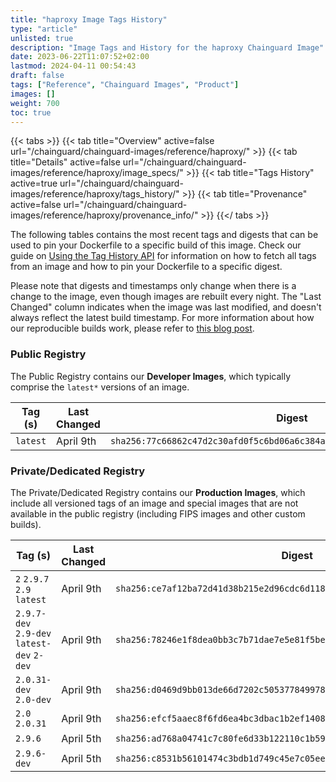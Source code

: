 ```yaml
---
title: "haproxy Image Tags History"
type: "article"
unlisted: true
description: "Image Tags and History for the haproxy Chainguard Image"
date: 2023-06-22T11:07:52+02:00
lastmod: 2024-04-11 00:54:43
draft: false
tags: ["Reference", "Chainguard Images", "Product"]
images: []
weight: 700
toc: true
---
```


{{< tabs >}}
{{< tab title="Overview" active=false url="/chainguard/chainguard-images/reference/haproxy/" >}}
{{< tab title="Details" active=false url="/chainguard/chainguard-images/reference/haproxy/image_specs/" >}}
{{< tab title="Tags History" active=true url="/chainguard/chainguard-images/reference/haproxy/tags_history/" >}}
{{< tab title="Provenance" active=false url="/chainguard/chainguard-images/reference/haproxy/provenance_info/" >}}
{{</ tabs >}}

The following tables contains the most recent tags and digests that can be used to pin your Dockerfile to a specific build of this image. Check our guide on [Using the Tag History API](/chainguard/chainguard-images/using-the-tag-history-api/) for information on how to fetch all tags from an image and how to pin your Dockerfile to a specific digest.

Please note that digests and timestamps only change when there is a change to the image, even though images are rebuilt every night. The "Last Changed" column indicates when the image was last modified, and doesn't always reflect the latest build timestamp. For more information about how our reproducible builds work, please refer to [this blog post](https://www.chainguard.dev/unchained/reproducing-chainguards-reproducible-image-builds).

### Public Registry
The Public Registry contains our **Developer Images**, which typically comprise the `latest*` versions of an image.

| Tag (s)   | Last Changed | Digest                                                                    |
|-----------|--------------|---------------------------------------------------------------------------|
|  `latest` | April 9th    | `sha256:77c66862c47d2c30afd0f5c6bd06a6c384ac38ddbadbc098beb2495b06faafa3` |


### Private/Dedicated Registry
The Private/Dedicated Registry contains our **Production Images**, which include all versioned tags of an image and special images that are not available in the public registry (including FIPS images and other custom builds).

| Tag (s)                                     | Last Changed | Digest                                                                    |
|---------------------------------------------|--------------|---------------------------------------------------------------------------|
|  `2` `2.9.7` `2.9` `latest`                 | April 9th    | `sha256:ce7af12ba72d41d38b215e2d96cdc6d118f3936d7c4f4d519edd60a545cf34cd` |
|  `2.9.7-dev` `2.9-dev` `latest-dev` `2-dev` | April 9th    | `sha256:78246e1f8dea0bb3c7b71dae7e5e81f5bee5a3c33a86275902704638bed8da76` |
|  `2.0.31-dev` `2.0-dev`                     | April 9th    | `sha256:d0469d9bb013de66d7202c50537784997815a7f6f391bd9c642533b497fbb47c` |
|  `2.0` `2.0.31`                             | April 9th    | `sha256:efcf5aaec8f6fd6ea4bc3dbac1b2ef140884128dcf3ad87e78ea582eba96788a` |
|  `2.9.6`                                    | April 5th    | `sha256:ad768a04741c7c80fe6d33b122110c1b598a3c3a62ec8b9475ece45005a3c185` |
|  `2.9.6-dev`                                | April 5th    | `sha256:c8531b56101474c3bdb1d749c45e7c05ee7950e6e251826b108c3fe0e5111a60` |

